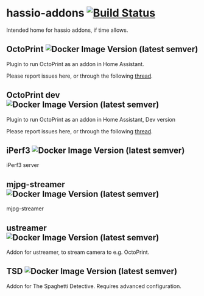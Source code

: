 # hassio-addons [![Build Status](https://travis-ci.com/fredrikbaberg/hassio-addons.svg?branch=master)](https://travis-ci.com/fredrikbaberg/hassio-addons)

Intended home for hassio addons, if time allows.

## OctoPrint ![Docker Image Version (latest semver)](https://img.shields.io/docker/v/fredrikbaberg/octoprint-amd64-image?sort=semver)

Plugin to run OctoPrint as an addon in Home Assistant.


Please report issues here, or through the following [thread](https://community.home-assistant.io/t/repository-octoprint/22883).


## OctoPrint dev ![Docker Image Version (latest semver)](https://img.shields.io/docker/v/fredrikbaberg/octoprint-dev-amd64-image?sort=semver)

Plugin to run OctoPrint as an addon in Home Assistant, Dev version


Please report issues here, or through the following [thread](https://community.home-assistant.io/t/repository-octoprint/22883).


## iPerf3 ![Docker Image Version (latest semver)](https://img.shields.io/docker/v/fredrikbaberg/iperf3-amd64-image?sort=semver)

iPerf3 server

## mjpg-streamer ![Docker Image Version (latest semver)](https://img.shields.io/docker/v/fredrikbaberg/addon-mjpg-streamer-amd64?sort=semver)

mjpg-streamer

## ustreamer ![Docker Image Version (latest semver)](https://img.shields.io/docker/v/fredrikbaberg/addon-ustreamer-amd64?sort=semver)

Addon for ustreamer, to stream camera to e.g. OctoPrint.

## TSD ![Docker Image Version (latest semver)](https://img.shields.io/docker/v/fredrikbaberg/addon-tsd-amd64?sort=semver)

Addon for The Spaghetti Detective. Requires advanced configuration.
